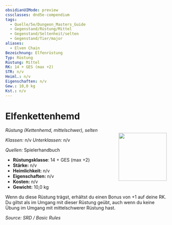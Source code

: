```yaml
---
obsidianUIMode: preview
cssclasses: dnd5e-compendium
tags:
  - Quelle/5e/Dungeon_Masters_Guide
  - Gegenstand/Rüstung/Mittel
  - Gegenstand/Seltenheit/selten
  - Gegenstand/Tier/major
aliases:
  - Elven Chain
Bezeichnung: Elfenrüstung
Typ: Rüstung
Rüstung: Mittel
RK: 14 + GES (max +2)
STR: n/v 
Heiml.: n/v
Eigenschaften: n/v
Gew.: 10,0 kg
Kst.: n/v
---
```

# Elfenkettenhemd
*Rüstung (Kettenhemd, mittelschwer), selten*  
<img src="Gegenstände/Elfenkettenhemd.webp" align="right" width="150">

_Klassen:_ n/v 
_Unterklassen:_  n/v

_Quellen:_ Spielerhandbuch

- **Rüstungsklasse**: 14 + GES (max +2)
- **Stärke:** n/v 
- **Heimlichkeit:** n/v 
- **Eigenschaften:** n/v 
- **Kosten:** n/v 
- **Gewicht:** 10,0 kg

Wenn du diese Rüstung trägst, erhältst du einen Bonus von +1 auf deine RK. Du giltst als im Umgang mit dieser Rüstung geübt, auch wenn du keine Übung im Umgang mit mittelschwerer Rüstung hast.

*Source: SRD / Basic Rules*